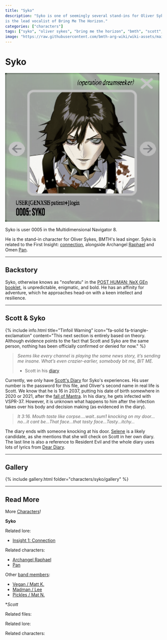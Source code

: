 ```yaml
---
title: "Syko"
description: "Syko is one of seemingly several stand-ins for Oliver Sykes in-universe. Oli, as the fans refer to him, 
is the lead vocalist of Bring Me The Horizon."
categories: ["characters"]
tags: ["syko", "oliver sykes", "bring me the horizon", "bmth", "scott", "oskar", "dear diary"]
image: "https://raw.githubusercontent.com/bmth-arg-wiki/wiki-assets/main/characters/syko/5syko.png"
---
```

# Syko

![Syko Avatar](https://raw.githubusercontent.com/bmth-arg-wiki/wiki-assets/main/characters/syko/5syko.png)

Syko is user 0005 in the Multidimensional Navigator 8.

He is the stand-in character for Oliver Sykes, BMTH's lead singer.
Syko is related to the First Insight: [connection](../lore/insight1-connection), 
alongside Archangel [Raphael](raphael) and Omen [Pan](pan).

***

## Backstory

Syko, otherwise knows as "nosferatu" in the [POST HUMAN: NeX GEn booklet](../lore/booklet), 
is unpredictable, enigmatic, and bold. He has an affinity for adventure,
which he approaches head-on with a keen intellect and resilience.

***

## Scott & Syko

{% include info.html 
title="Tinfoil Warning" 
icon="fa-solid fa-triangle-exclamation"
content="This next section is entirely based on theory. 
Although evidence points to the fact that Scott and Syko are the same person, 
nothing has been officially confirmed or denied for now." 
%}

> *Seems like every channel is playing the same news story, it’s sending me insane. What’s even crazier-earlier, somebody bit me, BIT ME.*
> 
> - Scott in his [diary](../for-sof/scott_personal_journal)

Currently, we only have [Scott's Diary](../for-sof/scott_personal_journal) for Syko's experiences. 
His user number is the password for this file, and Oliver's second name in real life is Scott. 
We know that he is 16 in 2037, putting his date of birth somewhere in 2020 or 2021, after the 
[fall of Mantra](../for-sof/unbeleevable).
In his diary, he gets infected with VSPR-37.
However, it is unknown what happens to him after the infection takes over his body and decision making (as 
evidenced in the diary).

> *It 3:16. Mouth taste like corpse….wait..sum1 knocking on my door…no…it cant be…That face…that tasty face…Tasty…itchy…*

The diary ends with someone knocking at his door. [Selene](selene) is a likely candidate, as she mentions 
that she will check on Scott in her own diary.
The last line is also a reference to Resident Evil and the whole diary uses lots of lyrics from [Dear Diary](../music/song-dear-diary).

***

## Gallery

{% include gallery.html folder="characters/syko/gallery" %}

***

## Read More

More [Characters](characters)!

**Syko**

Related lore:

- [Insight 1: Connection](../lore/insight1-connection)

Related characters:

- [Archangel Raphael](raphael)
- [Pan](pan)

Other [band members](characters#band-members):

- [Vegan / Matt K.](vegan)
- [Madman / Lee](madman)
- [Pickles / Mat N.](pickles)


**Scott*

Related files:

Related lore:

Related characters:
